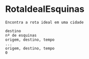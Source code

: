 # RotaIdealEsquinas
    Encontra a rota ideal em uma cidade

    destino
    nº de esquinas
    origem, destino, tempo
    ...
    origem, destino, tempo
    0

